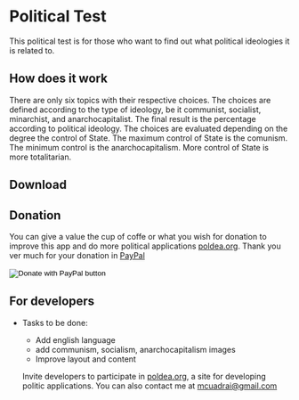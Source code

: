 # Political Test
  This political test is for those who want to find out what political ideologies it is related to.

## How does it work

  There are only six topics with their respective choices. The choices are defined according to the type of ideology, be it communist, socialist, minarchist, and anarchocapitalist. The final result is the percentage according to political ideology.
  The choices are evaluated depending on the degree the control of State.
  The maximum control of State is the comunism. The minimum control is the anarchocapitalism.
  More control of State is more totalitarian.


## Download



## Donation

  You can give a value the cup of coffe or what you wish for donation to improve this app and do more
  political applications [poldea.org](http://www.poldea.org).
  Thank you ver much for your donation in [PayPal](https://www.paypal.com/donate?business=TJ8HUT7UGECN6&no_recurring=0&item_name=politic+test&currency_code=USD)


<a>
<form action="https://www.paypal.com/donate" method="post" target="_top">
<input type="hidden" name="business" value="TJ8HUT7UGECN6" />
<input type="hidden" name="no_recurring" value="0" />
<input type="hidden" name="item_name" value="politic test app of Poldea" />
<input type="hidden" name="currency_code" value="USD" />
<input type="image" src="https://www.paypalobjects.com/en_US/i/btn/btn_donateCC_LG.gif" border="0" name="submit" title="PayPal - The safer, easier way to pay online!" alt="Donate with PayPal button" />
<img alt="" border="0" src="https://www.paypal.com/en_CL/i/scr/pixel.gif" width="1" height="1" />
</form>
</a>

## For developers

- Tasks to be done:
  - Add english language
  - add communism, socialism, anarchocapitalism images
  - Improve layout and content

  Invite developers to participate in [poldea.org](https://www.poldea.org), a site for developing politic applications.
You can also contact me at mcuadrai@gmail.com
